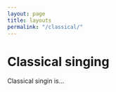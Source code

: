 ```yaml
---
layout: page
title: layouts
permalink: "/classical/"
---  
```

# Classical singing
<p> Classical singin is...




